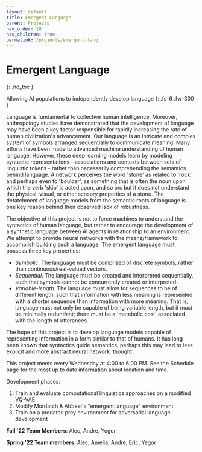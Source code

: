 ```yaml
---
layout: default
title: Emergent Language
parent: Projects
nav_order: 10
has_children: true
permalink: /projects/emergent-lang
---
```


# Emergent Language
{: .no_toc }

Allowing AI populations to independently develop language
{: .fs-6 .fw-300 }

Language is fundamental to collective human intelligence. Moreover, anthropology studies have demonstrated that the development of language may have been a key factor responsible for rapidly increasing the rate of human civilization's advancement. Our language is an intricate and complex system of symbols arranged sequentially to communicate meaning. Many efforts have been made to advanced machine understanding of human language. However, these deep learning models learn by modeling syntactic representations - associations and contexts between sets of linguistic tokens - rather than necessarily comprehending the semantics behind language. A network perceives the word 'stone' as related to 'rock' and perhaps even to 'boulder', as something that is often the noun upon which the verb 'skip' is acted upon, and so on: but it does not understand the physical, visual, or other sensory properties of a stone. The detatchment of language models from the semantic roots of language is one key reason behind their observed lack of robustness.

The objective of this project is not to force machines to understand the syntactics of human language, but rather to encourage the development of a synthetic language between AI agents in relationship to an environment. We attempt to provide neural networks with the means/framework to accomplish building such a language. The emergent language must possess three key properties:
- *Symbolic*. The language must be comprised of discrete symbols, rather than continuous/real-valued vectors.
- *Sequential*. The language must be created and interpreted sequentially, such that symbols cannot be concurrently created or interpreted.
- *Variable-length*. The language must allow for sequences to be of different length, such that information with less meaning is represented with a shorter sequence than information with more meaning. That is, language must not only be capable of being variable length, but it must be minimally redundant; there must be a 'metabolic cost' associated with the length of utterances.

The hope of this project is to develop language models capable of representing information in a form similar to that of humans. It has long been known that syntactics guide semantics; perhaps this may lead to less explicit and more abstract neural network 'thought'.

This project meets every Wednesday at 4:00 to 6:00 PM. See the Schedule page for the most up to date information about location and time.

Development phases:
1. Train and evaluate computational linguistics approaches on a modified VQ-VAE
2. Modify Mordatch & Abbeel's "emergent language" environment
3. Train on a predator-prey environment for adversarial language development

**Fall '22 Team Members**: Alec, Andre, Yegor

**Spring '22 Team members**: Alec, Amelia, Andre, Eric, Yegor

